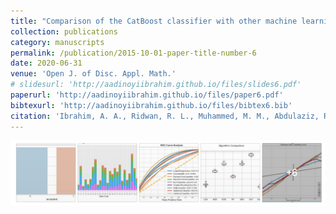 ```yaml
---
title: "Comparison of the CatBoost classifier with other machine learning methods"
collection: publications
category: manuscripts
permalink: /publication/2015-10-01-paper-title-number-6
date: 2020-06-31
venue: 'Open J. of Disc. Appl. Math.'
# slidesurl: 'http://aadinoyiibrahim.github.io/files/slides6.pdf'
paperurl: 'http://aadinoyiibrahim.github.io/files/paper6.pdf'
bibtexurl: 'http://aadinoyiibrahim.github.io/files/bibtex6.bib'
citation: 'Ibrahim, A. A., Ridwan, R. L., Muhammed, M. M., Abdulaziz, R. O., & Saheed, G. A. (2020). Comparison of the CatBoost classifier with other machine learning methods. Int’l. Journal of Advanced Computer Science and Applications, 11(11).'
---
```


![Main figure for the paper](/images/loan.png)
